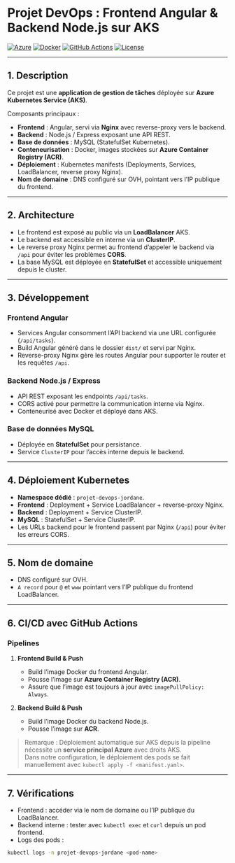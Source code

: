 # Projet DevOps : Frontend Angular & Backend Node.js sur AKS

[![Azure](https://img.shields.io/badge/Azure-AKS-blue)](https://azure.microsoft.com/services/kubernetes-service/)
[![Docker](https://img.shields.io/badge/Docker-Containers-blue)](https://www.docker.com/)
[![GitHub Actions](https://img.shields.io/badge/GitHub-Actions-blue)](https://github.com/features/actions)
[![License](https://img.shields.io/badge/License-MIT-green)](LICENSE)

---

## 1. Description

Ce projet est une **application de gestion de tâches** déployée sur **Azure Kubernetes Service (AKS)**.

Composants principaux :

-   **Frontend** : Angular, servi via **Nginx** avec reverse-proxy vers le backend.
-   **Backend** : Node.js / Express exposant une API REST.
-   **Base de données** : MySQL (StatefulSet Kubernetes).
-   **Conteneurisation** : Docker, images stockées sur **Azure Container Registry (ACR)**.
-   **Déploiement** : Kubernetes manifests (Deployments, Services, LoadBalancer, reverse proxy Nginx).
-   **Nom de domaine** : DNS configuré sur OVH, pointant vers l’IP publique du frontend.

---

## 2. Architecture

-   Le frontend est exposé au public via un **LoadBalancer** AKS.
-   Le backend est accessible en interne via un **ClusterIP**.
-   Le reverse proxy Nginx permet au frontend d’appeler le backend via `/api` pour éviter les problèmes **CORS**.
-   La base MySQL est déployée en **StatefulSet** et accessible uniquement depuis le cluster.

---

## 3. Développement

### Frontend Angular

-   Services Angular consomment l’API backend via une URL configurée (`/api/tasks`).
-   Build Angular généré dans le dossier `dist/` et servi par Nginx.
-   Reverse-proxy Nginx gère les routes Angular pour supporter le router et les requêtes `/api`.

### Backend Node.js / Express

-   API REST exposant les endpoints `/api/tasks`.
-   CORS activé pour permettre la communication interne via Nginx.
-   Conteneurisé avec Docker et déployé dans AKS.

### Base de données MySQL

-   Déployée en **StatefulSet** pour persistance.
-   Service `ClusterIP` pour l’accès interne depuis le backend.

---

## 4. Déploiement Kubernetes

-   **Namespace dédié** : `projet-devops-jordane`.
-   **Frontend** : Deployment + Service LoadBalancer + reverse-proxy Nginx.
-   **Backend** : Deployment + Service ClusterIP.
-   **MySQL** : StatefulSet + Service ClusterIP.
-   Les URLs backend pour le frontend passent par Nginx (`/api`) pour éviter les erreurs CORS.

---

## 5. Nom de domaine

-   DNS configuré sur OVH.
-   `A record` pour `@` et `www` pointant vers l’IP publique du frontend LoadBalancer.

---

## 6. CI/CD avec GitHub Actions

### Pipelines

1. **Frontend Build & Push**

    - Build l’image Docker du frontend Angular.
    - Pousse l’image sur **Azure Container Registry (ACR)**.
    - Assure que l’image est toujours à jour avec `imagePullPolicy: Always`.

2. **Backend Build & Push**
    - Build l’image Docker du backend Node.js.
    - Pousse l’image sur **ACR**.

> Remarque : Déploiement automatique sur AKS depuis la pipeline nécessite un **service principal Azure** avec droits AKS.  
> Dans notre configuration, le déploiement des pods se fait manuellement avec `kubectl apply -f <manifest.yaml>`.

---

## 7. Vérifications

-   Frontend : accéder via le nom de domaine ou l’IP publique du LoadBalancer.
-   Backend interne : tester avec `kubectl exec` et `curl` depuis un pod frontend.
-   Logs des pods :

```bash
kubectl logs -n projet-devops-jordane <pod-name>
```
